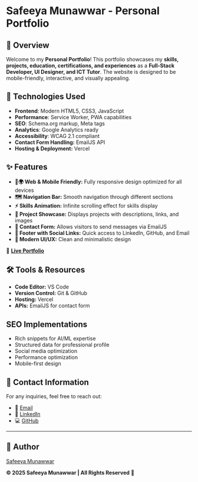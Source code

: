 # Safeeya Munawwar - Personal Portfolio

## 📌 Overview
Welcome to my **Personal Portfolio**! This portfolio showcases my **skills, projects, education, certifications, and experiences** as a **Full-Stack Developer, UI Designer, and ICT Tutor**. The website is designed to be mobile-friendly, interactive, and visually appealing.

## 🚀 Technologies Used

- **Frontend**: Modern HTML5, CSS3, JavaScript
- **Performance**: Service Worker, PWA capabilities
- **SEO**: Schema.org markup, Meta tags
- **Analytics**: Google Analytics ready
- **Accessibility**: WCAG 2.1 compliant
- **Contact Form Handling:** EmailJS API
- **Hosting & Deployment:** Vercel

## ✨ Features

- **📱🌍 Web & Mobile Friendly:** Fully responsive design optimized for all devices
- **🗺️ Navigation Bar:** Smooth navigation through different sections
- **⚡ Skills Animation:** Infinite scrolling effect for skills display
- **📁 Project Showcase:** Displays projects with descriptions, links, and images
- **📩 Contact Form:** Allows visitors to send messages via EmailJS
- **🔗 Footer with Social Links:** Quick access to LinkedIn, GitHub, and Email
- **🎨 Modern UI/UX:** Clean and minimalistic design

🔗 **[Live Portfolio](https://safeeya-munawwar-personal-portfolio.vercel.app/)**

## 🛠️ Tools & Resources

- **Code Editor:** VS Code
- **Version Control:** Git & GitHub
- **Hosting:** Vercel
- **APIs:** EmailJS for contact form

## SEO Implementations

- Rich snippets for AI/ML expertise
- Structured data for professional profile
- Social media optimization
- Performance optimization
- Mobile-first design

## 📝 Contact Information

For any inquiries, feel free to reach out:

- 📧 [Email](mailto:shafiyasha0036@gmail.com)
- 🔗 [LinkedIn](https://www.linkedin.com/in/safeeya-munawwar)
- 💻 [GitHub](https://github.com/Safeeya-Munawwar)

---

## 🚀 Author
[Safeeya Munawwar](https://github.com/Safeeya-Munawwar)

**© 2025 Safeeya Munawwar | All Rights Reserved** 🚀
